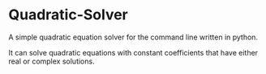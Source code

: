 # Quadratic-Solver
A simple quadratic equation solver for the command line written in python.

It can solve quadratic equations with constant coefficients that have
either real or complex solutions.
